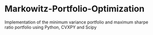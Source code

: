 # Markowitz-Portfolio-Optimization
Implementation of the minimum variance portfolio and maximum sharpe ratio portfolio using Python, CVXPY and Scipy
